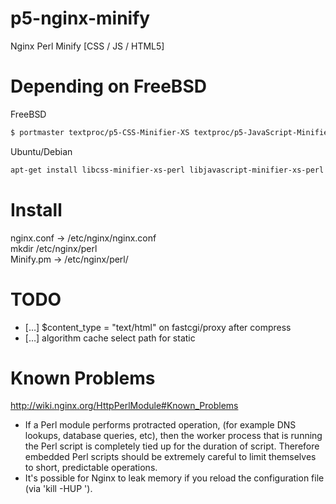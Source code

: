 p5-nginx-minify
===============

Nginx Perl Minify [CSS / JS / HTML5]

Depending on FreeBSD
===============
FreeBSD
```bash
$ portmaster textproc/p5-CSS-Minifier-XS textproc/p5-JavaScript-Minifier-XS textproc/p5-HTML-Packer
```
Ubuntu/Debian
```bash
apt-get install libcss-minifier-xs-perl libjavascript-minifier-xs-perl libhtml-packer-perl
```

Install
===============
nginx.conf -> /etc/nginx/nginx.conf<br>
mkdir /etc/nginx/perl<br>
Minify.pm -> /etc/nginx/perl/

TODO
===============
* […] $content_type = "text/html" on fastcgi/proxy after compress
* […] algorithm cache select path for static

Known Problems
===============
http://wiki.nginx.org/HttpPerlModule#Known_Problems
* If a Perl module performs protracted operation, (for example DNS lookups, database queries, etc), then the worker process that is running the Perl script is completely tied up for the duration of script. Therefore embedded Perl scripts should be extremely careful to limit themselves to short, predictable operations.
* It's possible for Nginx to leak memory if you reload the configuration file (via 'kill -HUP <pid>').
